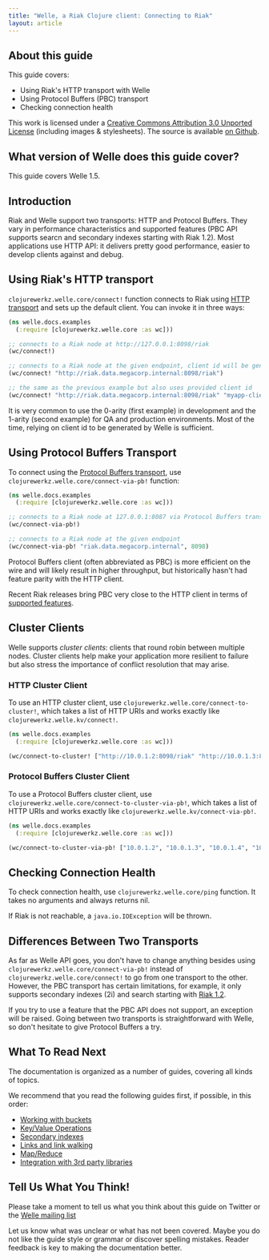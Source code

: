 ```yaml
---
title: "Welle, a Riak Clojure client: Connecting to Riak"
layout: article
---
```


## About this guide

This guide covers:

 * Using Riak's HTTP transport with Welle
 * Using Protocol Buffers (PBC) transport
 * Checking connection health

This work is licensed under a <a rel="license" href="http://creativecommons.org/licenses/by/3.0/">Creative Commons Attribution 3.0 Unported License</a> (including images & stylesheets). The source is available [on Github](https://github.com/clojurewerkz/welle.docs).


## What version of Welle does this guide cover?

This guide covers Welle 1.5.


## Introduction

Riak and Welle support two transports: HTTP and Protocol Buffers. They vary in performance characteristics and supported features (PBC API supports
searcn and secondary indexes starting with Riak 1.2). Most applications use HTTP API: it delivers pretty good performance, easier to develop
clients against and debug.


## Using Riak's HTTP transport

`clojurewerkz.welle.core/connect!` function connects to Riak using [HTTP transport](http://wiki.basho.com/HTTP-API.html) and sets up the default client. You can invoke it in
three ways:

``` clojure
(ns welle.docs.examples
  (:require [clojurewerkz.welle.core :as wc]))

;; connects to a Riak node at http://127.0.0.1:8098/riak
(wc/connect!)

;; connects to a Riak node at the given endpoint, client id will be generated
(wc/connect! "http://riak.data.megacorp.internal:8098/riak")

;; the same as the previous example but also uses provided client id
(wc/connect! "http://riak.data.megacorp.internal:8098/riak" "myapp-client.0001")
```

It is very common to use the 0-arity (first example) in development and the 1-arity (second example) for QA and production environments.
Most of the time, relying on client id to be generated by Welle is sufficient.


## Using Protocol Buffers Transport

To connect using the [Protocol Buffers transport](http://wiki.basho.com/PBC-API.html), use `clojurewerkz.welle.core/connect-via-pb!` function:

``` clojure
(ns welle.docs.examples
  (:require [clojurewerkz.welle.core :as wc]))

;; connects to a Riak node at 127.0.0.1:8087 via Protocol Buffers transport
(wc/connect-via-pb!)

;; connects to a Riak node at the given endpoint
(wc/connect-via-pb! "riak.data.megacorp.internal", 8098)
```

Protocol Buffers client (often abbreviated as PBC) is more efficient on the wire
and will likely result in higher throughput, but historically hasn't had
feature parity with the HTTP client.

Recent Riak releases bring PBC very close to the HTTP client in terms of [supported
features](http://docs.basho.com/riak/1.3.1/references/apis/).


## Cluster Clients

Welle supports *cluster clients*: clients that round robin between
multiple nodes. Cluster clients help make your application more
resilient to failure but also stress the importance of conflict
resolution that may arise.

### HTTP Cluster Client

To use an HTTP cluster client, use `clojurewerkz.welle.core/connect-to-cluster!`, which takes a list of
HTTP URIs and works exactly like `clojurewerkz.welle.kv/connect!`.

``` clojure
(ns welle.docs.examples
  (:require [clojurewerkz.welle.core :as wc]))

(wc/connect-to-cluster! ["http://10.0.1.2:8098/riak" "http://10.0.1.3:8098/riak"])
```


### Protocol Buffers Cluster Client

To use a Protocol Buffers cluster client, use `clojurewerkz.welle.core/connect-to-cluster-via-pb!`, which takes a list of
HTTP URIs and works exactly like `clojurewerkz.welle.kv/connect-via-pb!`.

``` clojure
(ns welle.docs.examples
  (:require [clojurewerkz.welle.core :as wc]))

(wc/connect-to-cluster-via-pb! ["10.0.1.2", "10.0.1.3", "10.0.1.4", "10.0.1.5", "10.0.1.6"])
```


## Checking Connection Health

To check connection health, use `clojurewerkz.welle.core/ping` function. It takes no arguments and always returns nil.

If Riak is not reachable, a `java.io.IOException` will be thrown.


## Differences Between Two Transports

As far as Welle API goes, you don't have to change anything besides using `clojurewerkz.welle.core/connect-via-pb!` instead of `clojurewerkz.welle.core/connect!`
to go from one transport to the other. However, the PBC transport has certain limitations, for example, it only supports secondary indexes (2i) and search starting
with [Riak 1.2](http://basho.com/blog/technical/2012/08/07/Riak-1-2-released/).

If you try to use a feature that the PBC API does not support, an exception will be raised. Going between two transports is straightforward with Welle, so
don't hesitate to give Protocol Buffers a try.


## What To Read Next

The documentation is organized as a number of guides, covering all kinds of topics.

We recommend that you read the following guides first, if possible, in this order:

 * [Working with buckets](/articles/buckets.html)
 * [Key/Value Operations](/articles/kv.html)
 * [Secondary indexes](/articles/2i.html)
 * [Links and link walking](/articles/links.html)
 * [Map/Reduce](/articles/mapreduce.html)
 * [Integration with 3rd party libraries](/articles/integration.html)



## Tell Us What You Think!

Please take a moment to tell us what you think about this guide on Twitter or the [Welle mailing list](https://groups.google.com/forum/#!forum/clojure-riak)

Let us know what was unclear or what has not been covered. Maybe you do not like the guide style or grammar or discover spelling mistakes. Reader feedback is key to making the documentation better.
